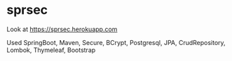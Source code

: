 # sprsec
Look at 
https://sprsec.herokuapp.com

Used SpringBoot, Maven, Secure, BCrypt, Postgresql, JPA, CrudRepository, Lombok, Thymeleaf, Bootstrap
